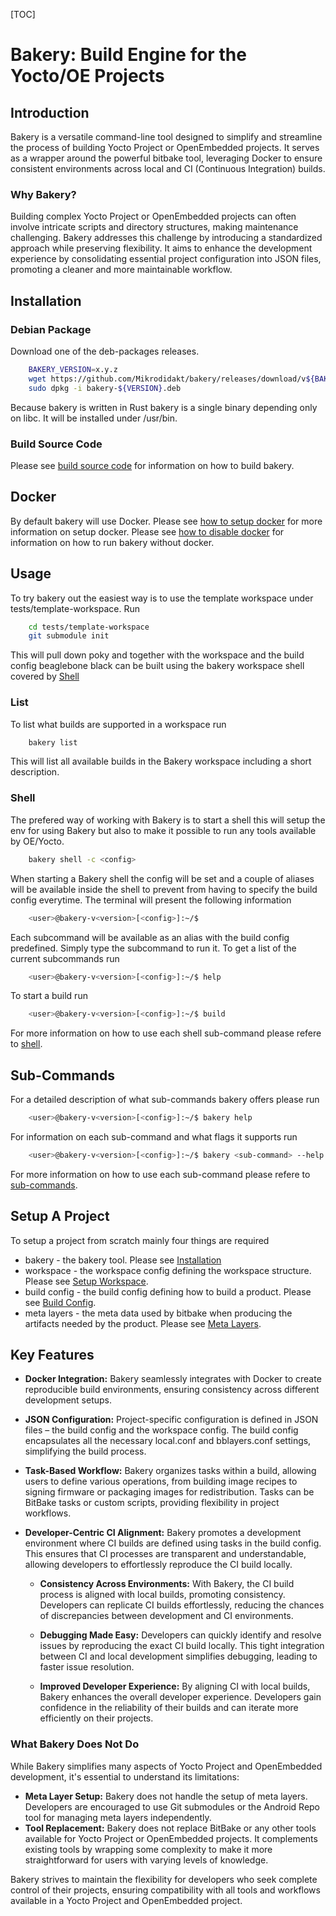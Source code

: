 [TOC]

# Bakery: Build Engine for the Yocto/OE Projects

## Introduction

Bakery is a versatile command-line tool designed to simplify and streamline the process of building Yocto Project or OpenEmbedded projects. It serves as a wrapper around the powerful bitbake tool, leveraging Docker to ensure consistent environments across local and CI (Continuous Integration) builds.

### Why Bakery?

Building complex Yocto Project or OpenEmbedded projects can often involve intricate scripts and directory structures, making maintenance challenging. Bakery addresses this challenge by introducing a standardized approach while preserving flexibility. It aims to enhance the development experience by consolidating essential project configuration into JSON files, promoting a cleaner and more maintainable workflow.

## Installation

### Debian Package

Download one of the deb-packages releases.

```bash
    BAKERY_VERSION=x.y.z
    wget https://github.com/Mikrodidakt/bakery/releases/download/v${BAKERY_VERSION}/bakery-${BAKERY_VERSION}.deb
    sudo dpkg -i bakery-${VERSION}.deb
```

Because bakery is written in Rust bakery is a single binary depending only on libc. It will be installed under /usr/bin.

### Build Source Code

Please see [build source code](documentation/build-bakery.md) for information on how to build bakery.

## Docker

By default bakery will use Docker. Please see [how to setup docker](documentation/docker.md) for more information on setup docker. Please see [how to disable docker](documentation/workspace-config.md#Disable-Docker) for information on how to run bakery without docker. 

## Usage

To try bakery out the easiest way is to use the template workspace under tests/template-workspace. Run

```bash
    cd tests/template-workspace
    git submodule init
```

This will pull down poky and together with the workspace and the build config beaglebone black can be built using the bakery workspace shell covered by [Shell](#Shell)

### List

To list what builds are supported in a workspace run

```bash
    bakery list
```

This will list all available builds in the Bakery workspace including a short description.

### Shell

The prefered way of working with Bakery is to start a shell this will setup the env for using Bakery but also to make it possible to run any tools available by OE/Yocto.

```bash
    bakery shell -c <config>
```

When starting a Bakery shell the config will be set and a couple of aliases will be available inside the shell to prevent from having to specify the build config everytime. The terminal will present the following information

```bash
    <user>@bakery-v<version>[<config>]:~/$
```

Each subcommand will be available as an alias with the build config predefined. Simply type the subcommand to run it. To get a list of the current subcommands run

```bash
    <user>@bakery-v<version>[<config>]:~/$ help
```

To start a build run

```bash
    <user>@bakery-v<version>[<config>]:~/$ build
```

For more information on how to use each shell sub-command please refere to [shell](documentation/sub-commands.md#shell).

## Sub-Commands

For a detailed description of what sub-commands bakery offers please run

```bash
    <user>@bakery-v<version>[<config>]:~/$ bakery help
```

For information on each sub-command and what flags it supports run

```bash
    <user>@bakery-v<version>[<config>]:~/$ bakery <sub-command> --help
```

For more information on how to use each sub-command please refere to [sub-commands](documentation/sub-commands.md).

## Setup A Project

To setup a project from scratch mainly four things are required

* bakery - the bakery tool. Please see [Installation](#Installation)
* workspace - the workspace config defining the workspace structure. Please see [Setup Workspace](documentation/workspace-config.md).
* build config - the build config defining how to build a product. Please see [Build Config](documentation/build-config.md).
* meta layers - the meta data used by bitbake when producing the artifacts needed by the product. Please see [Meta Layers](documentation/meta-layers.md).

## Key Features

- **Docker Integration:** Bakery seamlessly integrates with Docker to create reproducible build environments, ensuring consistency across different development setups.

- **JSON Configuration:** Project-specific configuration is defined in JSON files – the build config and the workspace config. The build config encapsulates all the necessary local.conf and bblayers.conf settings, simplifying the build process.

- **Task-Based Workflow:** Bakery organizes tasks within a build, allowing users to define various operations, from building image recipes to signing firmware or packaging images for redistribution. Tasks can be BitBake tasks or custom scripts, providing flexibility in project workflows.

- **Developer-Centric CI Alignment:** Bakery promotes a development environment where CI builds are defined using tasks in the build config. This ensures that CI processes are transparent and understandable, allowing developers to effortlessly reproduce the CI build locally.

    - **Consistency Across Environments:** With Bakery, the CI build process is aligned with local builds, promoting consistency. Developers can replicate CI builds effortlessly, reducing the chances of discrepancies between development and CI environments.

    - **Debugging Made Easy:** Developers can quickly identify and resolve issues by reproducing the exact CI build locally. This tight integration between CI and local development simplifies debugging, leading to faster issue resolution.

    - **Improved Developer Experience:** By aligning CI with local builds, Bakery enhances the overall developer experience. Developers gain confidence in the reliability of their builds and can iterate more efficiently on their projects.

### What Bakery Does Not Do

While Bakery simplifies many aspects of Yocto Project and OpenEmbedded development, it's essential to understand its limitations:

- **Meta Layer Setup:** Bakery does not handle the setup of meta layers. Developers are encouraged to use Git submodules or the Android Repo tool for managing meta layers independently.
- **Tool Replacement:** Bakery does not replace BitBake or any other tools available for Yocto Project or OpenEmbedded projects. It complements existing tools by wrapping some complexity to make it more straightforward for users with varying levels of knowledge.

Bakery strives to maintain the flexibility for developers who seek complete control of their projects, ensuring compatibility with all tools and workflows available in a Yocto Project and OpenEmbedded project.


